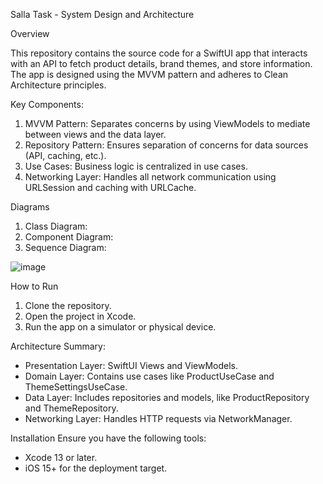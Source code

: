 Salla Task - System Design and Architecture

Overview

This repository contains the source code for a SwiftUI app that interacts with an API to fetch product details, brand themes, and store information. The app is designed using the MVVM pattern and adheres to Clean Architecture principles.

Key Components:
1. MVVM Pattern: Separates concerns by using ViewModels to mediate between views and the data layer.
2. Repository Pattern: Ensures separation of concerns for data sources (API, caching, etc.).
3. Use Cases: Business logic is centralized in use cases.
4. Networking Layer: Handles all network communication using URLSession and caching with URLCache.

Diagrams
1. Class Diagram:   
2. Component Diagram:   
3. Sequence Diagram:   

![image](https://github.com/user-attachments/assets/51d7a5f6-eb6c-4dc0-949a-d3ece0cb2ed0)

How to Run
1. Clone the repository.
2. Open the project in Xcode.
3. Run the app on a simulator or physical device.

Architecture Summary:
* Presentation Layer: SwiftUI Views and ViewModels.
* Domain Layer: Contains use cases like ProductUseCase and ThemeSettingsUseCase.
* Data Layer: Includes repositories and models, like ProductRepository and ThemeRepository.
* Networking Layer: Handles HTTP requests via NetworkManager.
  

Installation
Ensure you have the following tools:
* Xcode 13 or later.
* iOS 15+ for the deployment target.


